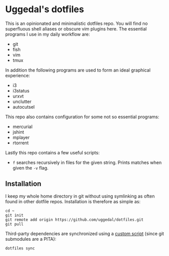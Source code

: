 Uggedal's dotfiles
==================

This is an opinionated and minimalistic dotfiles repo. You will find no
superfluous shell aliases or obscure vim plugins here. The essential programs
I use in my daily workflow are:

* git
* fish
* vim
* tmux

In addition the following programs are used to form an ideal graphical
experience:

* i3
* i3status
* urxvt
* unclutter
* autocutsel

This repo also contains configuration for some not so essential programs:

* mercurial
* jshint
* mplayer
* rtorrent

Lastly this repo contains a few useful scripts:

* `f` searches recursively in files for the given string. Prints matches when
  given the `-v` flag.


Installation
------------

I keep my whole home directory in git without using symlinking as often
found in other dotfile repos. Installation is therefore as simple as:

    cd ~
    git init
    git remote add origin https://github.com/uggedal/dotfiles.git
    git pull

Third-party dependencies are synchronized using a [custom script][dotfiles]
(since git submodules are a PITA):

    dotfiles sync

[dotfiles]: https://github.com/uggedal/dotfiles/tree/master/bin/dotfiles
